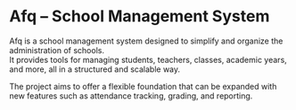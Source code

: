 # Afq – School Management System  

Afq is a school management system designed to simplify and organize the administration of schools.  
It provides tools for managing students, teachers, classes, academic years, and more, all in a structured and scalable way.  

The project aims to offer a flexible foundation that can be expanded with new features such as attendance tracking, grading, and reporting.  
